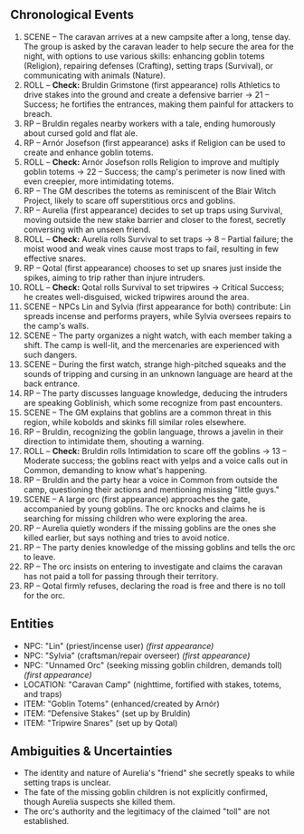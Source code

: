 ## Chronological Events

1. SCENE – The caravan arrives at a new campsite after a long, tense day. The group is asked by the caravan leader to help secure the area for the night, with options to use various skills: enhancing goblin totems (Religion), repairing defenses (Crafting), setting traps (Survival), or communicating with animals (Nature).
2. ROLL – **Check:** Bruldin Grimstone (first appearance) rolls Athletics to drive stakes into the ground and create a defensive barrier → 21 – Success; he fortifies the entrances, making them painful for attackers to breach.
3. RP – Bruldin regales nearby workers with a tale, ending humorously about cursed gold and flat ale.
4. RP – Arnór Josefson (first appearance) asks if Religion can be used to create and enhance goblin totems.
5. ROLL – **Check:** Arnór Josefson rolls Religion to improve and multiply goblin totems → 22 – Success; the camp's perimeter is now lined with even creepier, more intimidating totems.
6. RP – The GM describes the totems as reminiscent of the Blair Witch Project, likely to scare off superstitious orcs and goblins.
7. RP – Aurelia (first appearance) decides to set up traps using Survival, moving outside the new stake barrier and closer to the forest, secretly conversing with an unseen friend.
8. ROLL – **Check:** Aurelia rolls Survival to set traps → 8 – Partial failure; the moist wood and weak vines cause most traps to fail, resulting in few effective snares.
9. RP – Qotal (first appearance) chooses to set up snares just inside the spikes, aiming to trip rather than injure intruders.
10. ROLL – **Check:** Qotal rolls Survival to set tripwires → Critical Success; he creates well-disguised, wicked tripwires around the area.
11. SCENE – NPCs Lin and Sylvia (first appearance for both) contribute: Lin spreads incense and performs prayers, while Sylvia oversees repairs to the camp's walls.
12. SCENE – The party organizes a night watch, with each member taking a shift. The camp is well-lit, and the mercenaries are experienced with such dangers.
13. SCENE – During the first watch, strange high-pitched squeaks and the sounds of tripping and cursing in an unknown language are heard at the back entrance.
14. RP – The party discusses language knowledge, deducing the intruders are speaking Goblinish, which some recognize from past encounters.
15. SCENE – The GM explains that goblins are a common threat in this region, while kobolds and skinks fill similar roles elsewhere.
16. RP – Bruldin, recognizing the goblin language, throws a javelin in their direction to intimidate them, shouting a warning.
17. ROLL – **Check:** Bruldin rolls Intimidation to scare off the goblins → 13 – Moderate success; the goblins react with yelps and a voice calls out in Common, demanding to know what's happening.
18. RP – Bruldin and the party hear a voice in Common from outside the camp, questioning their actions and mentioning missing "little guys."
19. SCENE – A large orc (first appearance) approaches the gate, accompanied by young goblins. The orc knocks and claims he is searching for missing children who were exploring the area.
20. RP – Aurelia quietly wonders if the missing goblins are the ones she killed earlier, but says nothing and tries to avoid notice.
21. RP – The party denies knowledge of the missing goblins and tells the orc to leave.
22. RP – The orc insists on entering to investigate and claims the caravan has not paid a toll for passing through their territory.
23. RP – Qotal firmly refuses, declaring the road is free and there is no toll for the orc.

## Entities

- NPC: "Lin" (priest/incense user) *(first appearance)*
- NPC: "Sylvia" (craftsman/repair overseer) *(first appearance)*
- NPC: "Unnamed Orc" (seeking missing goblin children, demands toll) *(first appearance)*
- LOCATION: "Caravan Camp" (nighttime, fortified with stakes, totems, and traps)
- ITEM: "Goblin Totems" (enhanced/created by Arnór)
- ITEM: "Defensive Stakes" (set up by Bruldin)
- ITEM: "Tripwire Snares" (set up by Qotal)

## Ambiguities & Uncertainties

- The identity and nature of Aurelia's "friend" she secretly speaks to while setting traps is unclear.
- The fate of the missing goblin children is not explicitly confirmed, though Aurelia suspects she killed them.
- The orc's authority and the legitimacy of the claimed "toll" are not established.